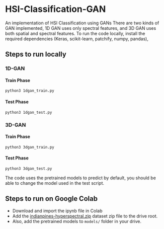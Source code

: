 # HSI-Classification-GAN
An implementation of HSI Classification using GANs
There are two kinds of GAN implemented, 1D GAN uses only spectral features, and 3D GAN uses both spatial and spectral features.
To run the code locally, install the required dependencies (Keras, scikit-learn, patchify, numpy, pandas),

## Steps to run locally
  ### 1D-GAN
  #### Train Phase
  `python3 1dgan_train.py`
  #### Test Phase
  `python3 1dgan_test.py`
  ### 3D-GAN
  #### Train Phase
  `python3 3dgan_train.py`
  #### Test Phase
  `python3 3dgan_test.py`
   
The code uses the pretrained models to predict by default, you should be able to change the model used in the test script.

## Steps to run on Google Colab
  
  - Download and import the ipynb file in Colab
  - Add the [indianpines-hyperspectral.zip](https://drive.google.com/file/d/1bdYy7yCo48XzqdRRr_ZwmrKCyZFwPLfG/view?usp=sharing)  dataset zip file to the drive root.
  - Also, add the pretrained models to `models/` folder in your drive.
  
  


